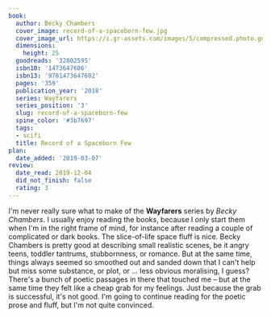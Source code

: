 ```yaml
---
book:
  author: Becky Chambers
  cover_image: record-of-a-spaceborn-few.jpg
  cover_image_url: https://i.gr-assets.com/images/S/compressed.photo.goodreads.com/books/1516965190l/32802595._SX98_.jpg
  dimensions:
    height: 25
  goodreads: '32802595'
  isbn10: '1473647606'
  isbn13: '9781473647602'
  pages: '359'
  publication_year: '2018'
  series: Wayfarers
  series_position: '3'
  slug: record-of-a-spaceborn-few
  spine_color: '#3b7697'
  tags:
  - scifi
  title: Record of a Spaceborn Few
plan:
  date_added: '2019-03-07'
review:
  date_read: 2019-12-04
  did_not_finish: false
  rating: 3
---
```


I'm never really sure what to make of the **Wayfarers** series by *Becky Chambers*. I usually enjoy reading the books, because I only start them when I'm in the right frame of mind, for instance after reading a couple of complicated or dark books. The slice-of-life space fluff is nice. Becky Chambers is pretty good at describing small realistic scenes, be it angry teens, toddler tantrums, stubbornness, or romance. But at the same time, things always seemed so smoothed out and sanded down that I can't help but miss some substance, or plot, or … less obvious moralising, I guess? There's a bunch of poetic passages in there that touched me – but at the same time they felt like a cheap grab for my feelings. Just because the grab is successful, it's not good. I'm going to continue reading for the poetic prose and fluff, but I'm not quite convinced.

